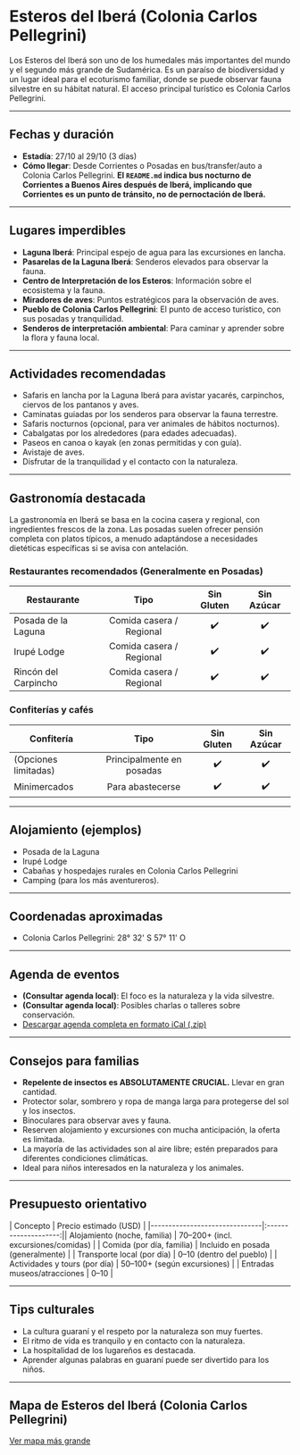 # Esteros del Iberá (Colonia Carlos Pellegrini)

Los Esteros del Iberá son uno de los humedales más importantes del mundo y el segundo más grande de Sudamérica. Es un paraíso de biodiversidad y un lugar ideal para el ecoturismo familiar, donde se puede observar fauna silvestre en su hábitat natural. El acceso principal turístico es Colonia Carlos Pellegrini.

---

## Fechas y duración

- **Estadía**: 27/10 al 29/10 (3 días)
- **Cómo llegar**: Desde Corrientes o Posadas en bus/transfer/auto a Colonia Carlos Pellegrini. **El `README.md` indica bus nocturno de Corrientes a Buenos Aires después de Iberá, implicando que Corrientes es un punto de tránsito, no de pernoctación de Iberá.**

---

## Lugares imperdibles

- **Laguna Iberá**: Principal espejo de agua para las excursiones en lancha.
- **Pasarelas de la Laguna Iberá**: Senderos elevados para observar la fauna.
- **Centro de Interpretación de los Esteros**: Información sobre el ecosistema y la fauna.
- **Miradores de aves**: Puntos estratégicos para la observación de aves.
- **Pueblo de Colonia Carlos Pellegrini**: El punto de acceso turístico, con sus posadas y tranquilidad.
- **Senderos de interpretación ambiental**: Para caminar y aprender sobre la flora y fauna local.

---

## Actividades recomendadas

- Safaris en lancha por la Laguna Iberá para avistar yacarés, carpinchos, ciervos de los pantanos y aves.
- Caminatas guiadas por los senderos para observar la fauna terrestre.
- Safaris nocturnos (opcional, para ver animales de hábitos nocturnos).
- Cabalgatas por los alrededores (para edades adecuadas).
- Paseos en canoa o kayak (en zonas permitidas y con guía).
- Avistaje de aves.
- Disfrutar de la tranquilidad y el contacto con la naturaleza.

---

## Gastronomía destacada

La gastronomía en Iberá se basa en la cocina casera y regional, con ingredientes frescos de la zona. Las posadas suelen ofrecer pensión completa con platos típicos, a menudo adaptándose a necesidades dietéticas específicas si se avisa con antelación.

### Restaurantes recomendados (Generalmente en Posadas)

| Restaurante             | Tipo                       | Sin Gluten | Sin Azúcar |
|-------------------------|:--------------------------:|:----------:|:----------:|
| Posada de la Laguna     | Comida casera / Regional   | ✔️        | ✔️         |
| Irupé Lodge             | Comida casera / Regional   | ✔️        | ✔️         |
| Rincón del Carpincho    | Comida casera / Regional   | ✔️        | ✔️         |

### Confiterías y cafés

| Confitería              | Tipo                       | Sin Gluten | Sin Azúcar |
|-------------------------|:--------------------------:|:----------:|:----------:|
| (Opciones limitadas)    | Principalmente en posadas  | ✔️        | ✔️         |
| Minimercados            | Para abastecerse           | ✔️        | ✔️         |

---

## Alojamiento (ejemplos)

- Posada de la Laguna
- Irupé Lodge
- Cabañas y hospedajes rurales en Colonia Carlos Pellegrini
- Camping (para los más aventureros).

---

## Coordenadas aproximadas

- Colonia Carlos Pellegrini: 28° 32' S 57° 11' O

---

## Agenda de eventos

- **(Consultar agenda local)**: El foco es la naturaleza y la vida silvestre.
- **(Consultar agenda local)**: Posibles charlas o talleres sobre conservación.
- [Descargar agenda completa en formato iCal (.zip)](../docs/agenda/ariflier1970@gmail.com.ical.zip)

---

## Consejos para familias

- **Repelente de insectos es ABSOLUTAMENTE CRUCIAL.** Llevar en gran cantidad.
- Protector solar, sombrero y ropa de manga larga para protegerse del sol y los insectos.
- Binoculares para observar aves y fauna.
- Reserven alojamiento y excursiones con mucha anticipación, la oferta es limitada.
- La mayoría de las actividades son al aire libre; estén preparados para diferentes condiciones climáticas.
- Ideal para niños interesados en la naturaleza y los animales.

---

## Presupuesto orientativo

| Concepto                      | Precio estimado (USD) |
|-------------------------------|:--------------------:|| Alojamiento (noche, familia)  | 70–200+ (incl. excursiones/comidas) |
| Comida (por día, familia)     | Incluido en posada (generalmente) |
| Transporte local (por día)    | 0–10 (dentro del pueblo) |
| Actividades y tours (por día) | 50–100+ (según excursiones) |
| Entradas museos/atracciones   | 0–10                 |

---

## Tips culturales

- La cultura guaraní y el respeto por la naturaleza son muy fuertes.
- El ritmo de vida es tranquilo y en contacto con la naturaleza.
- La hospitalidad de los lugareños es destacada.
- Aprender algunas palabras en guaraní puede ser divertido para los niños.

---

## Mapa de Esteros del Iberá (Colonia Carlos Pellegrini)

[Ver mapa más grande](https://www.openstreetmap.org/#map=13/-28.537/-57.140)
